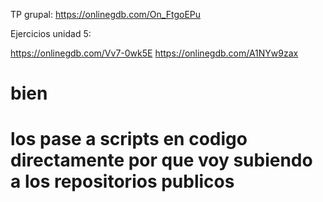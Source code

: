 

TP grupal: https://onlinegdb.com/On_FtgoEPu

Ejercicios unidad 5:

https://onlinegdb.com/Vv7-0wk5E
https://onlinegdb.com/A1NYw9zax



# bien
# los pase a scripts en codigo directamente por que voy subiendo a los repositorios publicos